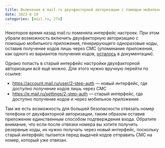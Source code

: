 ```yaml
---
title: Включение в mail.ru двухфакторной авторизации с помощью мобильного приложения
date: 2023-8-19
categories: [mail.ru, 2fa]
---
```


Некоторое время назад mail.ru поменяла интерфейс настроек. При этом убрали возможность включить двухфакторную авторизацию с помощью мобильного приложения, генерирующего одноразовые коды, оставив получение кодов лишь через СМС (упоминание приложения, как одного из вариантов получения кодов, [осталось](https://help.mail.ru/id/login/way/2fa) в документации).

Однако попасть в старый интерфейс настройки двухфакторной авторизации всё ещё можно. Для этого нужно вручную перейти по ссылке:

* https://account.mail.ru/user/2-step-auth — новый интерфейс, где доступно получение кодов лишь через СМС
* https://e.mail.ru/settings/2-step-auth — старый интерфейс, где доступно получение кодов и через мобильное приложение

Там же есть возможность для большей безопасности отвязать номер телефона от двухфакторной авторизации, таким образом оставив приложение единственным способом подтверждения входа. Обратите внимание, что если после отвязки номера вы хотите получить резервные коды, их нужно получать через новый интерфейс, поскольку старый интерфейс пытается перед выдачей кодов отправить СМС на номер, который уже отвязан.
